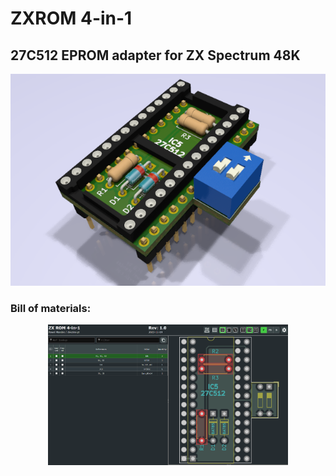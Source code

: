 # ZXROM 4-in-1
## 27C512 EPROM adapter for ZX Spectrum 48K

<p align="center">

  ![](img/zxrom4in1.png)

</p>

### Bill of materials:

<p align="center">
<a href="https://htmlpreview.github.io/?https://raw.githubusercontent.com/pmandes/zx-spectrum-issue6a-replica/main/ZX-ROM-4-in-1/bom/ibom.html
"><img src="https://raw.githubusercontent.com/pmandes/zx-spectrum-issue6a-replica/main/ZX-ROM-4-in-1/img/bom.png" height="225"></a>
</p>
